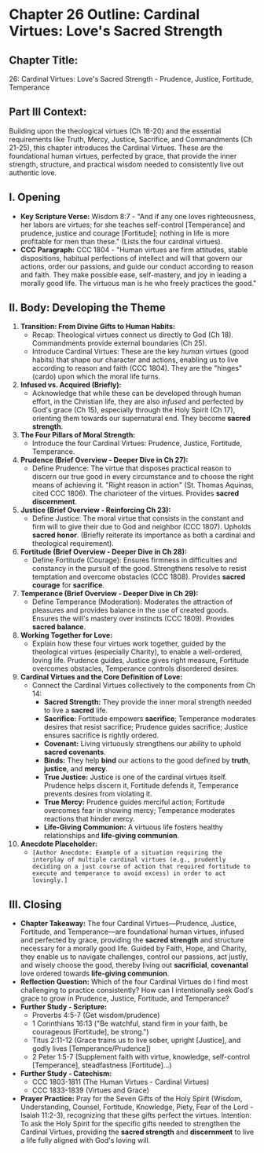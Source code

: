 # Chapter 26 Outline: Cardinal Virtues: Love's Sacred Strength

## Chapter Title:
26: Cardinal Virtues: Love's Sacred Strength - Prudence, Justice, Fortitude, Temperance

## Part III Context:
Building upon the theological virtues (Ch 18-20) and the essential requirements like Truth, Mercy, Justice, Sacrifice, and Commandments (Ch 21-25), this chapter introduces the Cardinal Virtues. These are the foundational human virtues, perfected by grace, that provide the inner strength, structure, and practical wisdom needed to consistently live out authentic love.

## I. Opening

*   **Key Scripture Verse:** Wisdom 8:7 - "And if any one loves righteousness, her labors are virtues; for she teaches self-control [Temperance] and prudence, justice and courage [Fortitude]; nothing in life is more profitable for men than these." (Lists the four cardinal virtues).
*   **CCC Paragraph:** CCC 1804 - "Human virtues are firm attitudes, stable dispositions, habitual perfections of intellect and will that govern our actions, order our passions, and guide our conduct according to reason and faith. They make possible ease, self-mastery, and joy in leading a morally good life. The virtuous man is he who freely practices the good."

## II. Body: Developing the Theme

1.  **Transition: From Divine Gifts to Human Habits:**
    *   Recap: Theological virtues connect us directly to God (Ch 18). Commandments provide external boundaries (Ch 25).
    *   Introduce Cardinal Virtues: These are the key *human* virtues (good habits) that shape our character and actions, enabling us to live according to reason and faith (CCC 1804). They are the "hinges" (cardo) upon which the moral life turns.
2.  **Infused vs. Acquired (Briefly):**
    *   Acknowledge that while these can be developed through human effort, in the Christian life, they are also *infused* and perfected by God's grace (Ch 15), especially through the Holy Spirit (Ch 17), orienting them towards our supernatural end. They become **sacred strength**.
3.  **The Four Pillars of Moral Strength:**
    *   Introduce the four Cardinal Virtues: Prudence, Justice, Fortitude, Temperance.
4.  **Prudence (Brief Overview - Deeper Dive in Ch 27):**
    *   Define Prudence: The virtue that disposes practical reason to discern our true good in every circumstance and to choose the right means of achieving it. "Right reason in action" (St. Thomas Aquinas, cited CCC 1806). The charioteer of the virtues. Provides **sacred discernment**.
5.  **Justice (Brief Overview - Reinforcing Ch 23):**
    *   Define Justice: The moral virtue that consists in the constant and firm will to give their due to God and neighbor (CCC 1807). Upholds **sacred honor**. (Briefly reiterate its importance as both a cardinal and theological requirement).
6.  **Fortitude (Brief Overview - Deeper Dive in Ch 28):**
    *   Define Fortitude (Courage): Ensures firmness in difficulties and constancy in the pursuit of the good. Strengthens resolve to resist temptation and overcome obstacles (CCC 1808). Provides **sacred courage** for **sacrifice**.
7.  **Temperance (Brief Overview - Deeper Dive in Ch 29):**
    *   Define Temperance (Moderation): Moderates the attraction of pleasures and provides balance in the use of created goods. Ensures the will's mastery over instincts (CCC 1809). Provides **sacred balance**.
8.  **Working Together for Love:**
    *   Explain how these four virtues work together, guided by the theological virtues (especially Charity), to enable a well-ordered, loving life. Prudence guides, Justice gives right measure, Fortitude overcomes obstacles, Temperance controls disordered desires.
9.  **Cardinal Virtues and the Core Definition of Love:**
    *   Connect the Cardinal Virtues collectively to the components from Ch 14:
        *   **Sacred Strength:** They provide the inner moral strength needed to live a **sacred** life.
        *   **Sacrifice:** Fortitude empowers **sacrifice**; Temperance moderates desires that resist sacrifice; Prudence guides sacrifice; Justice ensures sacrifice is rightly ordered.
        *   **Covenant:** Living virtuously strengthens our ability to uphold **sacred covenants**.
        *   **Binds:** They help **bind** our actions to the good defined by **truth**, **justice**, and **mercy**.
        *   **True Justice:** Justice is one of the cardinal virtues itself. Prudence helps discern it, Fortitude defends it, Temperance prevents desires from violating it.
        *   **True Mercy:** Prudence guides merciful action; Fortitude overcomes fear in showing mercy; Temperance moderates reactions that hinder mercy.
        *   **Life-Giving Communion:** A virtuous life fosters healthy relationships and **life-giving communion**.
10. **Anecdote Placeholder:**
    *   `[Author Anecdote: Example of a situation requiring the interplay of multiple cardinal virtues (e.g., prudently deciding on a just course of action that required fortitude to execute and temperance to avoid excess) in order to act lovingly.]`

## III. Closing

*   **Chapter Takeaway:** The four Cardinal Virtues—Prudence, Justice, Fortitude, and Temperance—are foundational human virtues, infused and perfected by grace, providing the **sacred strength** and structure necessary for a morally good life. Guided by Faith, Hope, and Charity, they enable us to navigate challenges, control our passions, act justly, and wisely choose the good, thereby living out **sacrificial**, **covenantal** love ordered towards **life-giving communion**.
*   **Reflection Question:** Which of the four Cardinal Virtues do I find most challenging to practice consistently? How can I intentionally seek God's grace to grow in Prudence, Justice, Fortitude, and Temperance?
*   **Further Study - Scripture:**
    *   Proverbs 4:5-7 (Get wisdom/prudence)
    *   1 Corinthians 16:13 ("Be watchful, stand firm in your faith, be courageous [Fortitude], be strong.")
    *   Titus 2:11-12 (Grace trains us to live sober, upright [Justice], and godly lives [Temperance/Prudence])
    *   2 Peter 1:5-7 (Supplement faith with virtue, knowledge, self-control [Temperance], steadfastness [Fortitude]...)
*   **Further Study - Catechism:**
    *   CCC 1803-1811 (The Human Virtues - Cardinal Virtues)
    *   CCC 1833-1839 (Virtues and Grace)
*   **Prayer Practice:** Pray for the Seven Gifts of the Holy Spirit (Wisdom, Understanding, Counsel, Fortitude, Knowledge, Piety, Fear of the Lord - Isaiah 11:2-3), recognizing that these gifts perfect the virtues. Intention: To ask the Holy Spirit for the specific gifts needed to strengthen the Cardinal Virtues, providing the **sacred strength** and **discernment** to live a life fully aligned with God's loving will.
